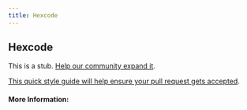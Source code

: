 ```yaml
---
title: Hexcode
---
```


## Hexcode

This is a stub. [Help our community expand it](https://github.com/freeCodeCamp/guide-articles/tree/master/articles/Computer-Science/Hexcode/index.md).

[This quick style guide will help ensure your pull request gets accepted](https://github.com/freeCodeCamp/guide-articles/blob/master/README.md).

<!-- The article goes here, in GitHub-flavored Markdown. Feel free to add YouTube videos, images, and CodePen/JSBin embeds  -->

#### More Information:
<!-- Please add any articles you think might be helpful to read before writing the article -->


